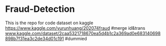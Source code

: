 # Fraud-Detection
This is the repo for code
dataset on kaggle
https://www.kaggle.com/yurunhuang/202074fraud #merge id&trans
www.kaggle.com/dataset/2caa5321718670ea5d4b1c2a369ad0e683140698898b7f31ea3c2de34d01c191 #dummied
